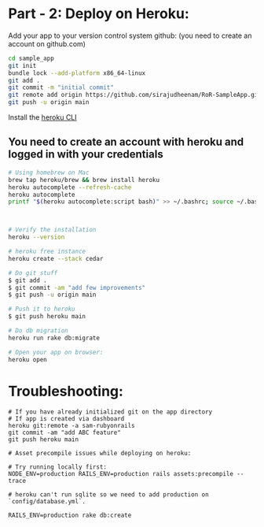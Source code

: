 # Part - 2: Deploy on Heroku:

Add your app to your version control system github: (you need to create an account on github.com)

```bash
cd sample_app
git init
bundle lock --add-platform x86_64-linux
git add .
git commit -m "initial commit"
git remote add origin https://github.com/sirajudheenam/RoR-SampleApp.git
git push -u origin main
```
Install the [heroku CLI](https://devcenter.heroku.com/articles/heroku-command-line)

## You need to create an account with heroku and logged in with your credentials 


```bash
# Using homebrew on Mac
brew tap heroku/brew && brew install heroku
heroku autocomplete --refresh-cache
heroku autocomplete
printf "$(heroku autocomplete:script bash)" >> ~/.bashrc; source ~/.bashrc



# Verify the installation
heroku --version

# heroku free instance
heroku create --stack cedar

# Do git stuff
$ git add .
$ git commit -am "add few improvements"
$ git push -u origin main

# Push it to heroku
$ git push heroku main

# Do db migration
heroku run rake db:migrate

# Open your app on browser:
heroku open

```




# Troubleshooting:

```
# If you have already initialized git on the app directory 
# If app is created via dashboard
heroku git:remote -a sam-rubyonrails
git commit -am "add ABC feature"
git push heroku main

# Asset precompile issues while deploying on heroku:

# Try running locally first:
NODE_ENV=production RAILS_ENV=production rails assets:precompile --trace

# heroku can't run sqlite so we need to add production on `config/database.yml`.

RAILS_ENV=production rake db:create


```
